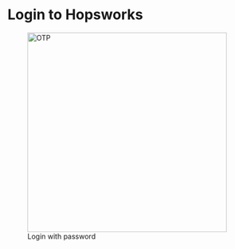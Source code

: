 # Login to Hopsworks

<p align="center">
  <figure>
    <a  href="../../../assets/images/auth/login.png">
      <img width="400px" src="../../../assets/images/auth/login.png" alt="OTP">
    </a>
    <figcaption>Login with password</figcaption>
  </figure>
</p>